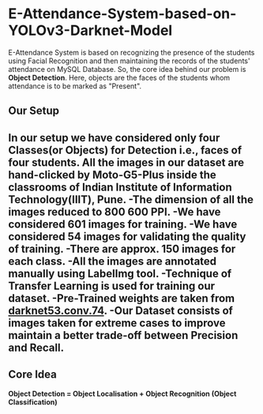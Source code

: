 # E-Attendance-System-based-on-YOLOv3-Darknet-Model
E-Attendance System is based on recognizing the presence of the students using Facial Recognition and then maintaining the records of the students' attendance on MySQL Database. So, the core idea behind our problem is **Object Detection**. Here, objects are the faces of the students whom attendance is to be marked as "Present".
## Our Setup
In our setup we have considered only four Classes(or Objects) for Detection i.e., faces of four students.
All the images in our dataset are hand-clicked by Moto-G5-Plus inside the classrooms of Indian Institute of Information Technology(IIIT), Pune. 
-The dimension of all the images reduced to 800 600 PPI.
-We have considered 601 images for training.
-We have considered 54 images for validating the quality of training.
-There are approx. 150 images for each class.
-All the images are annotated manually using LabelImg tool.
-Technique of Transfer Learning is used for training our dataset.
-Pre-Trained weights are taken from [darknet53.conv.74](https://pjreddie.com/media/files/darknet53.conv.74).
-Our Dataset consists of images taken for extreme cases to improve maintain a better trade-off between Precision and Recall.
-


## Core Idea
**Object Detection = Object Localisation + Object Recognition (Object Classification)**

